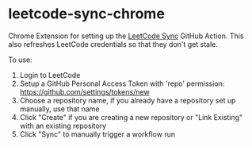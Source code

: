 # leetcode-sync-chrome
Chrome Extension for setting up the [LeetCode Sync](https://github.com/joshcai/leetcode-sync) GitHub Action. This also refreshes LeetCode credentials so that they don't get stale. 

To use:

1. Login to LeetCode
2. Setup a GitHub Personal Access Token with 'repo' permission: https://github.com/settings/tokens/new
3. Choose a repository name, if you already have a repository set up manually, use that name
4. Click "Create" if you are creating a new repository or "Link Existing" with an existing repository
5. Click "Sync" to manually trigger a workflow run
